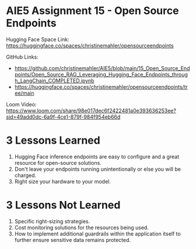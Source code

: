 # AIE5 Assignment 15 - Open Source Endpoints

Hugging Face Space Link: https://huggingface.co/spaces/christinemahler/opensourceendpoints

GitHub Links:
- https://github.com/christinemahler/AIE5/blob/main/15_Open_Source_Endpoints/Open_Source_RAG_Leveraging_Hugging_Face_Endpoints_through_LangChain_COMPLETED.ipynb
- https://huggingface.co/spaces/christinemahler/opensourceendpoints/tree/main

Loom Video: https://www.loom.com/share/98e017dec6f2422481a0e393636253ee?sid=49add0dc-6a9f-4ce1-879f-984f954eb66d

# 3 Lessons Learned

1. Hugging Face inference endpoints are easy to configure and a great resource for open-source solutions.
2. Don't leave your endpoints running unintentionally or else you will be charged.
3. Right size your hardware to your model.

# 3 Lessons Not Learned

1. Specific right-sizing strategies.
2. Cost monitoring solutions for the resources being used.
3. How to implement additional guardrails within the application itself to further ensure sensitive data remains protected.